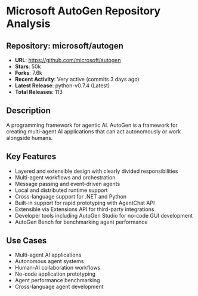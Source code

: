 # Microsoft AutoGen Repository Analysis

## Repository: microsoft/autogen
- **URL**: https://github.com/microsoft/autogen
- **Stars**: 50k
- **Forks**: 7.6k
- **Recent Activity**: Very active (commits 3 days ago)
- **Latest Release**: python-v0.7.4 (Latest)
- **Total Releases**: 113

## Description
A programming framework for agentic AI. AutoGen is a framework for creating multi-agent AI applications that can act autonomously or work alongside humans.

## Key Features
- Layered and extensible design with clearly divided responsibilities
- Multi-agent workflows and orchestration
- Message passing and event-driven agents
- Local and distributed runtime support
- Cross-language support for .NET and Python
- Built-in support for rapid prototyping with AgentChat API
- Extensible via Extensions API for third-party integrations
- Developer tools including AutoGen Studio for no-code GUI development
- AutoGen Bench for benchmarking agent performance

## Use Cases
- Multi-agent AI applications
- Autonomous agent systems
- Human-AI collaboration workflows
- No-code application prototyping
- Agent performance benchmarking
- Cross-language agent development
